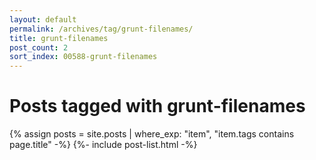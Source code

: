 ```yaml
---
layout: default
permalink: /archives/tag/grunt-filenames/
title: grunt-filenames
post_count: 2
sort_index: 00588-grunt-filenames
---
```

<h1 class="page-heading">Posts tagged with grunt-filenames</h1>
{% assign posts = site.posts | where_exp: "item", "item.tags contains page.title" -%}
{%- include post-list.html -%}
